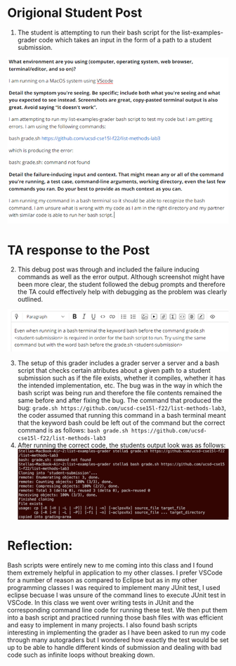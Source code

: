 # Origional Student Post
1. The student is attempting to run their bash script for the list-examples-grader code which takes an input in the form of a path to a student submission. 

![Image](debugPost.png)

# TA response to the Post
2. This debug post was through and included the failure inducing commands as well as the error output. Although screenshot might have been more clear, the student followed the debug prompts and therefore the TA could effectively help with debugging as the problem was clearly outlined.

![Image](TAresponse.png)

3. The setup of this grader includes a grader server a server and a bash script that checks certain atributes about a given path to a student submission such as if the file exists, whether it compiles, whether it has the intended implementation, etc. The bug was in the way in which the bash script was being run and therefore the file contents remained the same before and after fixing the bug. The command that produced the bug: 	```grade.sh https://github.com/ucsd-cse15l-f22/list-methods-lab3```, the coder assumed that running this command in a bash terminal meant that the keyword bash could be left out of the command but the correct command is as follows: 	```bash grade.sh https://github.com/ucsd-cse15l-f22/list-methods-lab3```
4. After running the correct code, the students output look was as follows: 
![Image](Output.png)

# Reflection:
Bash scripts were entirely new to me coming into this class and I found them extremely helpful in application to my other classes. I prefer VSCode for a number of reason as compared to Eclipse but as in my other programming classes I was required to implement many JUnit test, I used eclipse becuase I was unsure of the command lines to execute JUnit test in VSCode. In this class we went over writing tests in JUnit and the corresponding command line code for running these test. We then put them into a bash script and practiced running those bash files with was efficient and easy to implement in many projects. I also found bash scripts interesting in implementing the grader as I have been asked to run my code through many autograders but I wondered how exactly the test would be set up to be able to handle different kinds of submission and dealing with bad code such as infinite loops without breaking down. 
